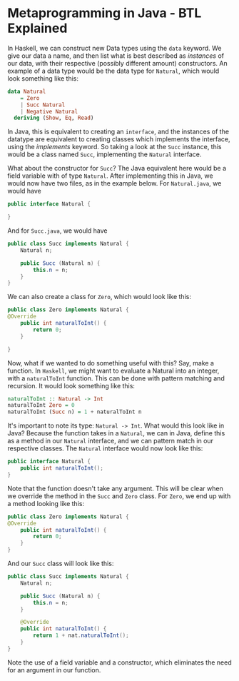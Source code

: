 # Metaprogramming in Java - BTL Explained

In Haskell, we can construct new Data types using the `data` keyword. We give our data a name, and then list what is best described as *instances* of our data, with their respective (possibly different amount) constructors. An example of a data type would be the data type for `Natural`, which would look something like this:

```Haskell
data Natural 
    = Zero 
    | Succ Natural
    | Negative Natural
  deriving (Show, Eq, Read)
```

In Java, this is equivalent to creating an `interface`, and the instances of the datatype are equivalent to creating classes which implements the interface, using the *implements* keyword. So taking a look at the `Succ` instance, this would be a class named `Succ`, implementing the `Natural` interface.

What about the constructor for `Succ`? The Java equivalent here would be a field variable with of type `Natural`. After implementing this in Java, we would now have two files, as in the example below. For `Natural.java`, we would have

```Java
public interface Natural {

}
```

And for `Succ.java`, we would have

```Java
public class Succ implements Natural {
    Natural n;

    public Succ (Natural n) {
        this.n = n;
    }
}
```

We can also create a class for `Zero`, which would look like this:

```Java
public class Zero implements Natural {
@Override
    public int naturalToInt() {
        return 0;
    }

}
```

Now, what if we wanted to do something useful with this? Say, make a function. In `Haskell`, we might want to evaluate a Natural into an integer, with a `naturalToInt` function. This can be done with pattern matching and recursion. It would look something like this:

```Haskell
naturalToInt :: Natural -> Int
naturalToInt Zero = 0
naturalToInt (Succ n) = 1 + naturalToInt n
```

It's important to note its type: `Natural -> Int`. What would this look like in Java? Because the function takes in a `Natural`, we can in Java, define this as a method in our `Natural` interface, and we can pattern match in our respective classes. The `Natural` interface would now look like this:

```Java
public interface Natural {
    public int naturalToInt();
}
```

Note that the function doesn't take any argument. This will be clear when we override the method in the `Succ` and `Zero` class. For `Zero`, we end up with a method looking like this:

```Java
public class Zero implements Natural {
@Override
    public int naturalToInt() {
        return 0;
    }
}
```

And our `Succ` class will look like this:

```Java
public class Succ implements Natural {
    Natural n;

    public Succ (Natural n) {
        this.n = n;
    }

    @Override
    public int naturalToInt() {
        return 1 + nat.naturalToInt();
    }
}
```

Note the use of a field variable and a constructor, which eliminates the need for an argument in our function.
